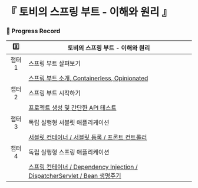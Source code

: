 # 『 토비의 스프링 부트 - 이해와 원리 』

### 📍 Progress Record

| 3️⃣  | 토비의 스프링 부트 - 이해와 원리                                                                                                                           |
|:----:|-----------------------------------------------------------------------------------------------------------------------------------------------|
| 챕터 1 | 스프링 부트 살펴보기                                                                                                                                   |
|      | [스프링 부트 소개, Containerless, Opinionated](https://github.com/yunji1201/ReadingBooks/blob/main/toby-boot/1_스프링부트_살펴보기/1_1_스프링부트살펴보기.md)          |
| 챕터 2 | 스프링 부트 시작하기                                                                                                                                   |
|      | [프로젝트 생성 및 간단한 API 테스트](https://github.com/yunji1201/ReadingBooks/blob/main/toby-boot/2_스프링부트_시작하기/2_1_스프링부트시작하기.md)                               |
| 챕터 3 | 독립 실행형 서블릿 애플리케이션                                                                                                                             |
|      | [서블릿 컨테이너 / 서블릿 등록 / 프론트 컨트롤러](https://github.com/yunji1201/ReadingBooks/blob/main/toby-boot/3_서블릿/3_standalone.md)                                |
| 챕터 4 | 독립 실행형 스프링 애플리케이션                                                                                                                             |
|   | [스프링 컨테이너 / Dependency Injection / DispatcherServlet / Bean 생명주기](https://github.com/yunji1201/ReadingBooks/blob/main/toby-boot/4_스프링/4_spring.md) |
